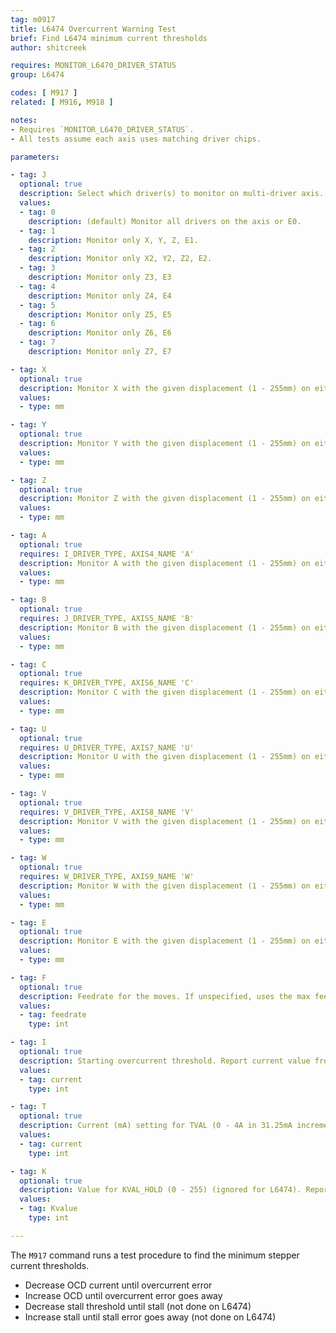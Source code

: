 ```yaml
---
tag: m0917
title: L6474 Overcurrent Warning Test
brief: Find L6474 minimum current thresholds
author: shitcreek

requires: MONITOR_L6470_DRIVER_STATUS
group: L6474

codes: [ M917 ]
related: [ M916, M918 ]

notes:
- Requires `MONITOR_L6470_DRIVER_STATUS`.
- All tests assume each axis uses matching driver chips.

parameters:

- tag: J
  optional: true
  description: Select which driver(s) to monitor on multi-driver axis.
  values:
  - tag: 0
    description: (default) Monitor all drivers on the axis or E0.
  - tag: 1
    description: Monitor only X, Y, Z, E1.
  - tag: 2
    description: Monitor only X2, Y2, Z2, E2.
  - tag: 3
    description: Monitor only Z3, E3
  - tag: 4
    description: Monitor only Z4, E4
  - tag: 5
    description: Monitor only Z5, E5
  - tag: 6
    description: Monitor only Z6, E6
  - tag: 7
    description: Monitor only Z7, E7

- tag: X
  optional: true
  description: Monitor X with the given displacement (1 - 255mm) on either side of the current position.
  values:
  - type: mm

- tag: Y
  optional: true
  description: Monitor Y with the given displacement (1 - 255mm) on either side of the current position.
  values:
  - type: mm

- tag: Z
  optional: true
  description: Monitor Z with the given displacement (1 - 255mm) on either side of the current position.
  values:
  - type: mm

- tag: A
  optional: true
  requires: I_DRIVER_TYPE, AXIS4_NAME 'A'
  description: Monitor A with the given displacement (1 - 255mm) on either side of the current position.
  values:
  - type: mm

- tag: B
  optional: true
  requires: J_DRIVER_TYPE, AXIS5_NAME 'B'
  description: Monitor B with the given displacement (1 - 255mm) on either side of the current position.
  values:
  - type: mm

- tag: C
  optional: true
  requires: K_DRIVER_TYPE, AXIS6_NAME 'C'
  description: Monitor C with the given displacement (1 - 255mm) on either side of the current position.
  values:
  - type: mm

- tag: U
  optional: true
  requires: U_DRIVER_TYPE, AXIS7_NAME 'U'
  description: Monitor U with the given displacement (1 - 255mm) on either side of the current position.
  values:
  - type: mm

- tag: V
  optional: true
  requires: V_DRIVER_TYPE, AXIS8_NAME 'V'
  description: Monitor V with the given displacement (1 - 255mm) on either side of the current position.
  values:
  - type: mm

- tag: W
  optional: true
  requires: W_DRIVER_TYPE, AXIS9_NAME 'W'
  description: Monitor W with the given displacement (1 - 255mm) on either side of the current position.
  values:
  - type: mm

- tag: E
  optional: true
  description: Monitor E with the given displacement (1 - 255mm) on either side of the current position.
  values:
  - type: mm

- tag: F
  optional: true
  description: Feedrate for the moves. If unspecified, uses the max feedrate.
  values:
  - tag: feedrate
    type: int

- tag: I
  optional: true
  description: Starting overcurrent threshold. Report current value from driver if not specified. If there are multiple drivers on the axis then all will be set the same.
  values:
  - tag: current
    type: int

- tag: T
  optional: true
  description: Current (mA) setting for TVAL (0 - 4A in 31.25mA increments, rounds down) - L6474 only. Report current value from driver if not specified.
  values:
  - tag: current
    type: int

- tag: K
  optional: true
  description: Value for KVAL_HOLD (0 - 255) (ignored for L6474). Report current value from driver if not specified
  values:
  - tag: Kvalue
    type: int

---
```


The `M917` command runs a test procedure to find the minimum stepper current thresholds.
- Decrease OCD current until overcurrent error
- Increase OCD until overcurrent error goes away
- Decrease stall threshold until stall (not done on L6474)
- Increase stall until stall error goes away (not done on L6474)

